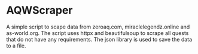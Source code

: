 # AQWScraper
A simple script to scape data from zeroaq.com, miraclelegendz.online and as-world.org.
The script uses httpx and beautifulsoup to scrape all quests that do not have any requirements.
The json library is used to save the data to a file.
